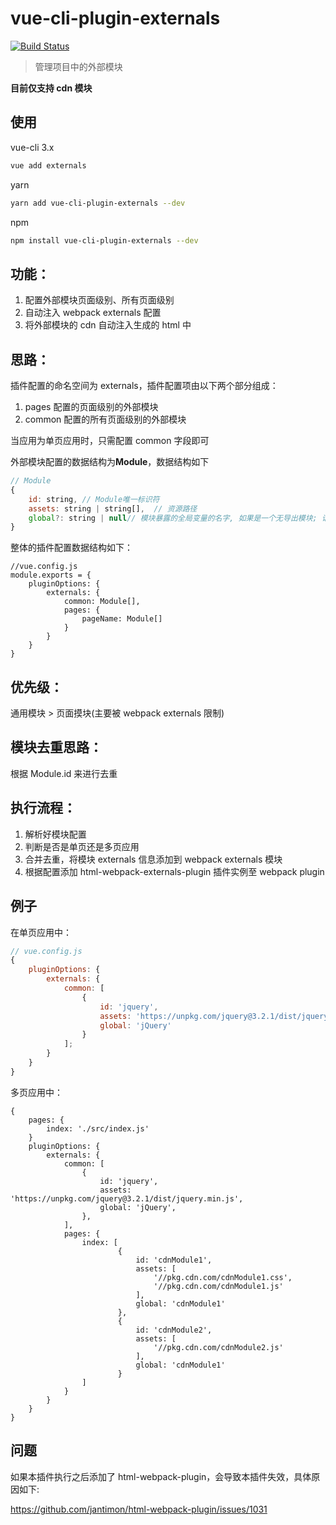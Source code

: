 # vue-cli-plugin-externals

[![Build Status](https://travis-ci.com/longshihui/vue-cli-plugin-externals.svg?branch=master)](https://travis-ci.com/longshihui/vue-cli-plugin-externals)

> 管理项目中的外部模块

**目前仅支持 cdn 模块**

## 使用

vue-cli 3.x

```bash
vue add externals
```

yarn

```bash
yarn add vue-cli-plugin-externals --dev
```

npm

```bash
npm install vue-cli-plugin-externals --dev
```

## 功能：

1. 配置外部模块页面级别、所有页面级别
2. 自动注入 webpack externals 配置
3. 将外部模块的 cdn 自动注入生成的 html 中

## 思路：

插件配置的命名空间为 externals，插件配置项由以下两个部分组成：

1. pages 配置的页面级别的外部模块
2. common 配置的所有页面级别的外部模块

当应用为单页应用时，只需配置 common 字段即可

外部模块配置的数据结构为**Module**，数据结构如下

```javascript
// Module
{
    id: string, // Module唯一标识符
    assets: string | string[],  // 资源路径
    global?: string | null// 模块暴露的全局变量的名字, 如果是一个无导出模块; 请设置一个null，或者移除此配置项
}
```

整体的插件配置数据结构如下：

```nodejs
//vue.config.js
module.exports = {
    pluginOptions: {
        externals: {
            common: Module[],
            pages: {
                pageName: Module[]
            }
        }
    }
}
```

## 优先级：

通用模块 > 页面摸块(主要被 webpack externals 限制)

## 模块去重思路：

根据 Module.id 来进行去重

## 执行流程：

1. 解析好模块配置
2. 判断是否是单页还是多页应用
3. 合并去重，将模块 externals 信息添加到 webpack externals 模块
4. 根据配置添加 html-webpack-externals-plugin 插件实例至 webpack plugin

## 例子

在单页应用中：

```javascript
// vue.config.js
{
    pluginOptions: {
        externals: {
            common: [
                {
                    id: 'jquery',
                    assets: 'https://unpkg.com/jquery@3.2.1/dist/jquery.min.js',
                    global: 'jQuery'
                }
            ];
        }
    }
}
```

多页应用中：

```
{
    pages: {
        index: './src/index.js'
    }
    pluginOptions: {
        externals: {
            common: [
                {
                    id: 'jquery',
                    assets: 'https://unpkg.com/jquery@3.2.1/dist/jquery.min.js',
                    global: 'jQuery',
                },
            ],
            pages: {
                index: [
                        {
                            id: 'cdnModule1',
                            assets: [
                                '//pkg.cdn.com/cdnModule1.css',
                                '//pkg.cdn.com/cdnModule1.js'
                            ],
                            global: 'cdnModule1'
                        },
                        {
                            id: 'cdnModule2',
                            assets: [
                                '//pkg.cdn.com/cdnModule2.js'
                            ],
                            global: 'cdnModule1'
                        }
                ]
            }
        }
    }
}
```

## 问题

如果本插件执行之后添加了 html-webpack-plugin，会导致本插件失效，具体原因如下:

https://github.com/jantimon/html-webpack-plugin/issues/1031

